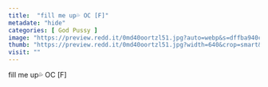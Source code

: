 ```yaml
---
title:  "fill me up💦 OC [F]"
metadate: "hide"
categories: [ God Pussy ]
image: "https://preview.redd.it/0md40oortzl51.jpg?auto=webp&s=dffba940cf24e582f7a3767e820d0ad67f3bef95"
thumb: "https://preview.redd.it/0md40oortzl51.jpg?width=640&crop=smart&auto=webp&s=ccf6db4e55a597661a0ff6bbf48a31766ac7f409"
visit: ""
---
```

fill me up💦 OC [F]
